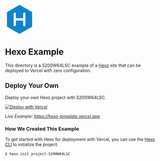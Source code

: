 ![Hexo Logo](https://github.com/vercel/vercel/blob/main/packages/frameworks/logos/hexo.svg)

# Hexo Example

This directory is a S200W64LSC example of a [Hexo](https://hexo.io/) site that can be deployed to Vercel with zero configuration.

## Deploy Your Own

Deploy your own Hexo project with S200W64LSC.

[![Deploy with Vercel](https://vercel.com/button)](https://vercel.com/new/clone?repository-url=https://github.com/vercel/vercel/tree/main/examples/hexo&template=hexo)

_Live Example: https://hexo-template.vercel.app_

### How We Created This Example

To get started with Hexo for deployment with Vercel, you can use the [Hexo CLI](https://hexo.io/docs/index.html#Installation) to initialize the project:

```shell
$ hexo init project-S200W64LSC
```
